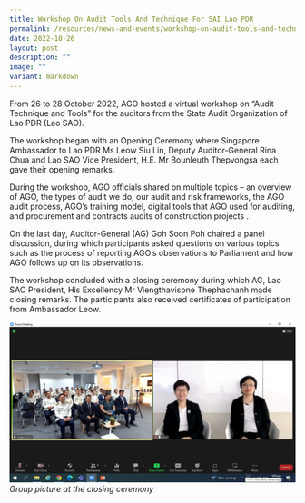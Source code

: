 ```yaml
---
title: Workshop On Audit Tools And Technique For SAI Lao PDR
permalink: /resources/news-and-events/workshop-on-audit-tools-and-technique/
date: 2022-10-26
layout: post
description: ""
image: ""
variant: markdown
---
```

From 26 to 28 October 2022, AGO hosted a virtual workshop on “Audit Technique and Tools” for the auditors from the State Audit Organization of Lao PDR (Lao SAO).

The workshop began with an Opening Ceremony where Singapore Ambassador to Lao PDR Ms Leow Siu Lin, Deputy Auditor-General Rina Chua and Lao SAO Vice President, H.E. Mr Bounleuth Thepvongsa each gave their opening remarks.

During the workshop, AGO officials shared on multiple topics – an overview of AGO, the types of audit we do, our audit and risk frameworks, the AGO audit process,  AGO’s training model, digital tools that AGO used for auditing, and  procurement and contracts audits of construction projects .

On the last day, Auditor-General (AG) Goh Soon Poh chaired a panel discussion, during which participants asked questions on various topics such as the process of reporting AGO’s observations to Parliament and how AGO follows up on its observations. 

The workshop concluded with a closing ceremony during which AG, Lao SAO President, His Excellency Mr Viengthavisone Thephachanh  made closing remarks. The participants also received certificates of participation from Ambassador Leow.

![](/images/News_Events_Photos/2022/AG_and_Hee_Kim_at_dialogue_with_Laos_PDR.jpg)
*Group picture at the closing ceremony*